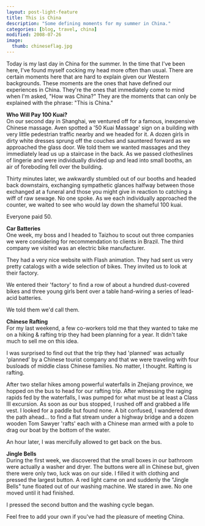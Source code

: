 ```yaml
---
layout: post-light-feature
title: This is China
description: "Some defining moments for my summer in China."
categories: [blog, travel, china]
modified: 2008-07-26
image:
  thumb: chineseflag.jpg
---
```

Today is my last day in China for the summer.  In the time that I've been here, I've found myself cocking my head more often than usual.  There are certain moments here that are hard to explain given our Western backgrounds.  These moments are the ones that have defined our experiences in China.  They're the ones that immediately come to mind when I'm asked, "How was China?"  They are the moments that can only be explained with the phrase: "This is China."

<strong>Who Will Pay 100 Kuai?</strong><br>
On our second day in Shanghai, we ventured off for a famous, inexpensive Chinese massage.  Aven spotted a '50 Kuai Massage' sign on a building with very little pedestrian traffic nearby and we headed for it.  A dozen girls in dirty white dresses sprung off the couches and sauntered forward as we approached the glass door.  We told them we wanted massages and they immediately lead us up a staircase in the back.  As we passed clotheslines of lingerie and were individually divided up and lead into small booths, an air of foreboding fell over the building.

Thirty minutes later, we awkwardly stumbled out of our booths and headed back downstairs, exchanging sympathetic glances halfway between those exchanged at a funeral and those you might give in reaction to catching a wiff of raw sewage.  No one spoke.  As we each individually approached the counter, we waited to see who would lay down the shameful 100 kuai.

Everyone paid 50.

<strong>Car Batteries</strong><br>
One week, my boss and I headed to Taizhou to scout out three companies we were considering for recommendation to clients in Brazil.  The third company we visited was an electric bike manufacturer.

They had a very nice website with Flash animation.  They had sent us very pretty catalogs with a wide selection of bikes.  They invited us to look at their factory.

We entered their 'factory' to find a row of about a hundred dust-covered bikes  and three young girls bent over a table hand-wiring a series of lead-acid batteries.

We told them we'd call them.

<strong>Chinese Rafting</strong><br>
For my last weekend, a few co-workers told me that they wanted to take me on a hiking & rafting trip they had been planning for a year.  It didn't take much to sell me on this idea.

I was surprised to find out that the trip they had 'planned' was actually 'planned' by a Chinese tourist company and that we were traveling with four busloads of middle class Chinese families.  No matter, I thought.  Rafting is rafting.

After two stellar hikes among powerful waterfalls in Zhejiang province, we hopped on the bus to head for our rafting trip.  After witnessing the raging rapids fed by the waterfalls, I was pumped for what must be at least a Class III excursion.  As soon as our bus stopped, I rushed off and grabbed a life vest.  I looked for a paddle but found none.  A bit confused, I wandered down the path ahead... to find a flat stream under a highway bridge and a dozen wooden Tom Sawyer 'rafts' each with a Chinese man armed with a pole to drag our boat by the bottom of the water.

An hour later, I was mercifully allowed to get back on the bus.

<strong>Jingle Bells</strong><br>
During the first week, we discovered that the small boxes in our bathroom were actually a washer and dryer.  The buttons were all in Chinese but, given there were only two, luck was on our side.  I filled it with clothing and pressed the largest button.  A red light came on and suddenly the "Jingle Bells" tune floated out of our washing machine.  We stared in awe.  No one moved until it had finished.

I pressed the second button and the washing cycle began.

Feel free to add your own if you've had the pleasure of meeting China.